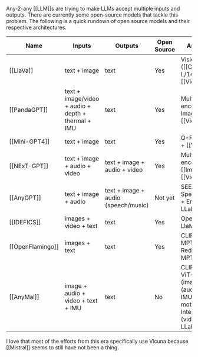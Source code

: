 
Any-2-any [[LLM]]s are trying to make LLMs accept multiple inputs and outputs. There are currently some open-source models that tackle this problem. The following is a quick rundown of open source models and their respective architectures.

| Name             | Inputs                                             | Outputs                             | Open Source | Architecture                                                                                                             | Architecture Diagram       |
| ---------------- | -------------------------------------------------- | ----------------------------------- | ----------- | ------------------------------------------------------------------------------------------------------------------------ | -------------------------- |
| [[LlaVa]]        | text + image                                       | text                                | Yes         | Vision Encoder ([[CLIP]] ViT-L/14) + [[Vicuna]]                                                                          | ![[llava diagram.png]]     |
| [[PandaGPT]]     | text + image/video + audio + depth + thermal + IMU | text                                | Yes         | Multimodal encoders from ImageBind + [[Vicuna]]                                                                          | ![[pandagpt diagram.png]]  |
| [[Mini-GPT4]]    | text + image                                       | text                                | Yes         | Q-Former & ViT + [[Vicuna]]                                                                                              | ![[minigpt-4 diagram.png]] |
| [[NExT-GPT]]     | text + image + audio + video                       | text + image + audio + video        | Yes         | Multimodal encoders from [[ImageBind]] + [[Vicuna]]                                                                      | ![[next-gpt diagram.png]]  |
| [[AnyGPT]]       | text + image + audio                               | text + image + audio (speech/music) | Not yet     | SEED tokenizer + SpeechTokenizer + Encodec + LLaMA-2 7B                                                                  | ![[anygpt diagram.png]]    |
| [[IDEFICS]]      | images + video + text                              | text                                | Yes         | OpenClip + LlaMA                                                                                                         | ![[flamingo diagram.png]]  |
| [[OpenFlamingo]] | images + text                                      | text                                | Yes         | CLIP ViT-L/14 + MPT-1B / RedPajama3B / MPT-7B                                                                            | ![[flamingo diagram.png]]  |
| [[AnyMal]]       | image + audio + video + text + IMU                 | text                                | No          | CLIP ViT-L + ViT-G + DinoV2<br>(image) + CLAP (audio) + IMU2CLIP (IMU motion sensor) +  Intervideo (video) + LLaMA-2 70B | ![[AnyMal diagram.png]]    |
I love that most of the efforts from this era specifically use Vicuna because [[Mistral]] seems to still have not been a thing.